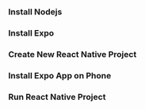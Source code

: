 ### Install Nodejs



### Install Expo 



### Create New React Native Project



### Install Expo App on Phone



### Run  React Native Project





